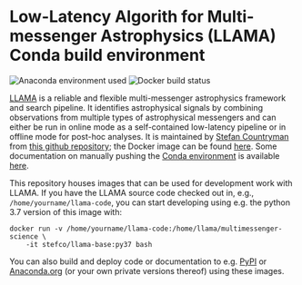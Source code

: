 # Low-Latency Algorith for Multi-messenger Astrophysics (LLAMA) Conda build environment
![Anaconda environment
used](https://anaconda.org/stefco/llama-py37/badges/version.svg) ![Docker build status](https://img.shields.io/docker/cloud/build/stefco/llama-dev.svg?style=flat-square)

[LLAMA](http://multimessenger.science) is a reliable and flexible multi-messenger astrophysics framework and search pipeline. It identifies astrophysical signals by combining observations from multiple types of astrophysical messengers and can either be run in online mode as a self-contained low-latency pipeline or in offline mode for post-hoc analyses. It is maintained by [Stefan Countryman](https://stc.sh) from [this github repository](https://github.com/stefco/llama-env); the Docker image can be found [here](https://cloud.docker.com/repository/registry-1.docker.io/stefco/llama-env). Some
documentation on manually pushing the [Conda environment](https://anaconda.org/stefco/environments) is available
[here](http://docs.anaconda.com/anaconda-cloud/user-guide/tasks/work-with-environments/).

This repository houses images that can be used for development work with LLAMA.
If you have the LLAMA source code checked out in, e.g.,
`/home/yourname/llama-code`, you can start developing using e.g. the python 3.7
version of this image with:

```
docker run -v /home/yourname/llama-code:/home/llama/multimessenger-science \
    -it stefco/llama-base:py37 bash
```

You can also build and deploy code or documentation to e.g.
[PyPI](http://pypi.org) or [Anaconda.org](http://anaconda.org) (or your own
private versions thereof) using these images.
